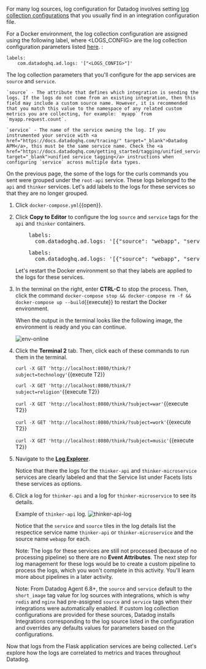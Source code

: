 For many log sources, log configuration for Datadog involves setting <a href="https://docs.datadoghq.com/agent/logs/?tab=tailfiles#custom-log-collection" target="_blank">log collection configurations</a> that you usually find in an integration configuration file. 

For a Docker environment, the log collection configuration are assigned using the following label, where <LOGS_CONFIG> are the log collection configuration parameters listed <a href="https://docs.datadoghq.com/agent/logs/?tab=tailfiles#custom-log-collection" target="_blank">here</a>. :

```
labels:
    com.datadoghq.ad.logs: '["<LOGS_CONFIG>"]'
```

The log collection parameters that you'll configure for the app services are `source` and `service`.

    `source` - The attribute that defines which integration is sending the logs. If the logs do not come from an existing integration, then this field may include a custom source name. However, it is recommended that you match this value to the namespace of any related custom metrics you are collecting, for example: `myapp` from `myapp.request.count`.

    `service` - The name of the service owning the log. If you instrumented your service with <a href="https://docs.datadoghq.com/tracing/" target="_blank">Datadog APM</a>, this must be the same service name. Check the <a href="https://docs.datadoghq.com/getting_started/tagging/unified_service_tagging" target="_blank">unified service tagging</a> instructions when configuring `service` across multiple data types.

On the previous page, the some of the logs for the curls commands you sent were grouped under the `root-api` service. These logs belonged to the `api` and `thinker` services. Let's add labels to the logs for these services so that they are no longer grouped. 

1. Click `docker-compose.yml`{{open}}.

2. Click **Copy to Editor** to configure the log `source` and `service` tags for the `api` and `thinker` containers.

    <pre class="file" data-filename="docker-compose.yml" data-target="insert" data-marker="# insert api labels here">
       labels:
         com.datadoghq.ad.logs: '[{"source": "webapp", "service": "thinker-api"}]'</pre>

    <pre class="file" data-filename="docker-compose.yml" data-target="insert" data-marker="# insert thinker labels here">
       labels:
         com.datadoghq.ad.logs: '[{"source": "webapp", "service": "thinker-microservice"}]'</pre>

    Let's restart the Docker environment so that they labels are applied to the logs for these services.

3. In the terminal on the right, enter **CTRL-C** to stop the process. Then, click the command `docker-compose stop && docker-compose rm -f && docker-compose up --build`{{execute}} to restart the Docker environment.

     When the output in the terminal looks like the following image, the environment is ready and you can continue.

     ![env-online](collectlogs/assets/env-online.gif)

4. Click the **Terminal 2** tab. Then, click each of these commands to run them in the terminal.

    `curl -X GET 'http://localhost:8080/think/?subject=technology'`{{execute T2}}

    `curl -X GET 'http://localhost:8080/think/?subject=religion'`{{execute T2}}

    `curl -X GET 'http://localhost:8080/think/?subject=war'`{{execute T2}}
    
    `curl -X GET 'http://localhost:8080/think/?subject=work'`{{execute T2}}

    `curl -X GET 'http://localhost:8080/think/?subject=music'`{{execute T2}}

5. Navigate to the <a href="https://app.datadoghq.com/logs" target="_datadog">**Log Explorer**</a>.

    Notice that there the logs for the `thinker-api` and `thinker-microservice` services are clearly labeled and that the Service list under Facets lists these services as options. 

6. Click a log for `thinker-api` and a log for `thinker-microservice` to see its details. 

    Example of `thinker-api` log.
    ![thinker-api-log](collectlogs/assets/thinker-api-log.png)

    Notice that the `service` and `source` tiles in the log details list the respectice service name `thinker-api` or `thinker-microservice` and the source name `webapp` for each. 
    
    Note: The logs for these services are still not processed (because of no processing pipeline) so there are no **Event Attributes**. The next step for log management for these logs would be to create a custom pipeline to process the logs, which you won't complete in this activity. You'll learn more about pipelines in a later activity.

    Note: From Datadog Agent 6.8+, the `source` and `service` default to the `short_image` tag value for log sources with integrations, which is why `redis` and `nginx` had pre-assigned `source` and `service` tags when their integrations were automatically enabled. If custom log collection configurations are provided for these sources, Datadog installs Integrations corresponding to the log source listed in the configuration and overrides any defaults values for parameters based on the configurations.

Now that logs from the Flask application services are being collected. Let's explore how the logs are correlated to metrics and traces throughout Datadog.

